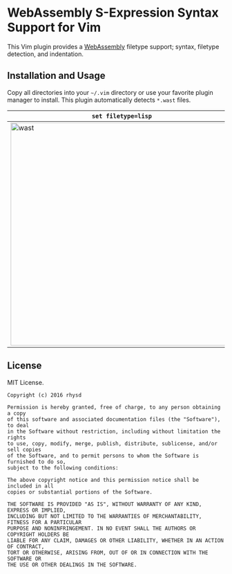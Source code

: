 WebAssembly S-Expression Syntax Support for Vim
===============================================

This Vim plugin provides a [WebAssembly](https://github.com/WebAssembly/design) filetype support; syntax, filetype detection, and indentation.


## Installation and Usage

Copy all directories into your `~/.vim` directory or use your favorite plugin manager to install.
This plugin automatically detects `*.wast` files.

| `set filetype=lisp` | `set filetype=wast` |
|---------------------|---------------------|
| <img width="515" alt="wast" src="https://raw.githubusercontent.com/rhysd/ss/master/vim-wast/wast.png"> | <img width="515" alt="wast" src="https://raw.githubusercontent.com/rhysd/ss/master/vim-wast/lisp.png"> |


## License

MIT License.

    Copyright (c) 2016 rhysd

    Permission is hereby granted, free of charge, to any person obtaining a copy
    of this software and associated documentation files (the "Software"), to deal
    in the Software without restriction, including without limitation the rights
    to use, copy, modify, merge, publish, distribute, sublicense, and/or sell copies
    of the Software, and to permit persons to whom the Software is furnished to do so,
    subject to the following conditions:

    The above copyright notice and this permission notice shall be included in all
    copies or substantial portions of the Software.

    THE SOFTWARE IS PROVIDED "AS IS", WITHOUT WARRANTY OF ANY KIND, EXPRESS OR IMPLIED,
    INCLUDING BUT NOT LIMITED TO THE WARRANTIES OF MERCHANTABILITY, FITNESS FOR A PARTICULAR
    PURPOSE AND NONINFRINGEMENT. IN NO EVENT SHALL THE AUTHORS OR COPYRIGHT HOLDERS BE
    LIABLE FOR ANY CLAIM, DAMAGES OR OTHER LIABILITY, WHETHER IN AN ACTION OF CONTRACT,
    TORT OR OTHERWISE, ARISING FROM, OUT OF OR IN CONNECTION WITH THE SOFTWARE OR
    THE USE OR OTHER DEALINGS IN THE SOFTWARE.

